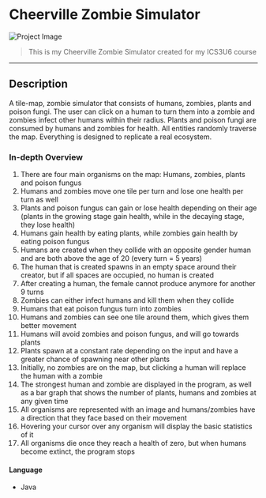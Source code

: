 # Cheerville Zombie Simulator

![Project Image](https://braydonwang.github.io/cheerville.png)

> This is my Cheerville Zombie Simulator created for my ICS3U6 course

---

## Description

A tile-map, zombie simulator that consists of humans, zombies, plants and poison fungi. The user can click on a human to turn them into a zombie and zombies infect other humans within their radius. Plants and poison fungi are consumed by humans and zombies for health. All entities randomly traverse the map. Everything is designed to replicate a real ecosystem.

### In-depth Overview

 1. There are four main organisms on the map: Humans, zombies, plants and poison fungus
 2. Humans and zombies move one tile per turn and lose one health per turn as well
 3. Plants and poison fungus can gain or lose health depending on their age (plants in the growing stage gain health, while in the decaying stage, they lose health)
 4. Humans gain health by eating plants, while zombies gain health by eating poison fungus
 5. Humans are created when they collide with an opposite gender human and are both above the age of 20 (every turn = 5 years)
 6. The human that is created spawns in an empty space around their creator, but if all spaces are occupied, no human is created
 7. After creating a human, the female cannot produce anymore for another 9 turns
 8. Zombies can either infect humans and kill them when they collide
 9. Humans that eat poison fungus turn into zombies
 10. Humans and zombies can see one tile around them, which gives them better movement
 11. Humans will avoid zombies and poison fungus, and will go towards plants
 12. Plants spawn at a constant rate depending on the input and have a greater chance of spawning near other plants
 13. Initially, no zombies are on the map, but clicking a human will replace the human with a zombie
 14. The strongest human and zombie are displayed in the program, as well as a bar graph that shows the number of plants, humans and zombies at any given time
 15. All organisms are represented with an image and humans/zombies have a direction that they face based on their movement
 16. Hovering your cursor over any organism will display the basic statistics of it
 17. All organisms die once they reach a health of zero, but when humans become extinct, the program stops

#### Language

- Java
